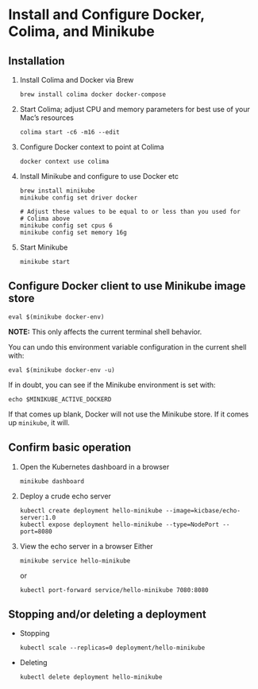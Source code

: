 # Install and Configure Docker, Colima, and Minikube

## Installation

1. Install Colima and Docker via Brew
   ```shell
   brew install colima docker docker-compose
   ```
   
2. Start Colima; adjust CPU and memory parameters for best use of your Mac’s resources
   ```shell
   colima start -c6 -m16 --edit
   ```

3. Configure Docker context to point at Colima
   ```shell
   docker context use colima
   ```
   
4. Install Minikube and configure to use Docker etc
   ```shell
   brew install minikube
   minikube config set driver docker
   
   # Adjust these values to be equal to or less than you used for 
   # Colima above
   minikube config set cpus 6
   minikube config set memory 16g
   ```
5. Start Minikube
   ```shell
   minikube start
   ```

## Configure Docker client to use Minikube image store

```shell
eval $(minikube docker-env)
```

**NOTE:** This only affects the current terminal shell behavior.

You can undo this environment variable configuration in the current shell with:

```shell
eval $(minikube docker-env -u) 
```

If in doubt, you can see if the Minikube environment is set with:

```shell
echo $MINIKUBE_ACTIVE_DOCKERD
```

If that comes up blank, Docker will not use the Minikube store. If it comes up `minikube`, it will.

## Confirm basic operation

1. Open the Kubernetes dashboard in a browser
   ```shell
   minikube dashboard
   ```
   
2. Deploy a crude echo server
   ```shell
   kubectl create deployment hello-minikube --image=kicbase/echo-server:1.0
   kubectl expose deployment hello-minikube --type=NodePort --port=8080
   ```
   
3. View the echo server in a browser
   Either
   ```shell
   minikube service hello-minikube
   ```
   or
   ```shell
   kubectl port-forward service/hello-minikube 7080:8080
   ```

## Stopping and/or deleting a deployment

* Stopping
  ```shell
  kubectl scale --replicas=0 deployment/hello-minikube
  ```
  
* Deleting
  ```shell
  kubectl delete deployment hello-minikube
  ```
  ```
  



